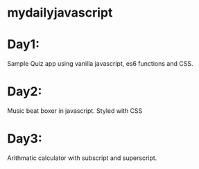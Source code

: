 # mydailyjavascript

# Day1:
Sample Quiz app using vanilla javascript, es6 functions and CSS.

# Day2:
Music beat boxer in javascript. Styled with CSS

# Day3:
Arithmatic calculator with subscript and superscript.
